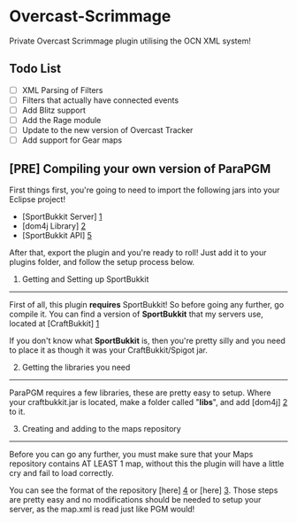 Overcast-Scrimmage
==================

Private Overcast Scrimmage plugin utilising the OCN XML system!

Todo List
---------
- [ ] XML Parsing of Filters
- [ ] Filters that actually have connected events
- [ ] Add Blitz support
- [ ] Add the Rage module
- [ ] Update to the new version of Overcast Tracker
- [ ] Add support for Gear maps

[PRE] Compiling your own version of ParaPGM
-------------------------------------------
First things first, you're going to need to import the following jars into your Eclipse project!
- [SportBukkit Server] [1]
- [dom4j Library] [2]
- [SportBukkit API] [5]

After that, export the plugin and you're ready to roll! Just add it to your plugins folder, and follow the setup process below.

1. Getting and Setting up SportBukkit
-------------------------------------
First of all, this plugin **requires** SportBukkit! So before going any further, go compile it.
You can find a version of **SportBukkit** that my servers use, located at [CraftBukkit] [1]

If you don't know what **SportBukkit** is, then you're pretty silly and you need to place it as though it was your CraftBukkit/Spigot jar.

2. Getting the libraries you need
---------------------------------
ParaPGM requires a few libraries, these are pretty easy to setup.
Where your craftbukkit.jar is located, make a folder called "**libs**", and add [dom4j] [2] to it.

3. Creating and adding to the maps repository
---------------------------------------------
Before you can go any further, you must make sure that your Maps repository contains AT LEAST 1 map, without this the plugin will have a little cry and fail to load correctly.

You can see the format of the repository [here] [4] or [here] [3]. Those steps are pretty easy and no modifications should be needed to setup your server, as the map.xml is read just like PGM would!

[1]: http://scrimmage1.teamloading.com/craftbukkit.jar "SportBukkit"
[2]: http://scrimmage1.teamloading.com/dom4j.jar "dom4j"
[3]: https://maps.oc.tc/ "Overcast Maps"
[4]: http://scrimmage1.teamloading.com/ "Scrimmage Maps"
[5]: http://scrimmage1.teamloading.com/bukkit.jar "SportBukkit API"